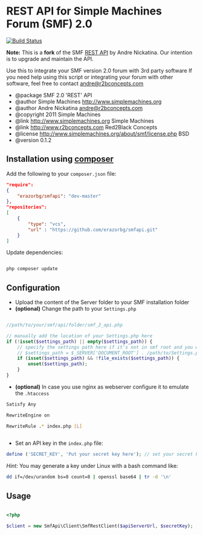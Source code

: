 REST API for Simple Machines Forum (SMF) 2.0
====================================================

[![Build Status](https://travis-ci.org/erazorbg/smfapi.svg?branch=master)](https://travis-ci.org/erazorbg/smfapi)

**Note:** This is a **fork** of the SMF [REST API](http://wiki.simplemachines.org/smf/SMF_API#.22REST.22_API_for_SMF_2.0.x) by Andre Nickatina. Our intention is to upgrade and maintain the API.

Use this to integrate your SMF version 2.0 forum with 3rd party software
If you need help using this script or integrating your forum with other
software, feel free to contact andre@r2bconcepts.com

 * @package   SMF 2.0 'REST' API
 * @author    Simple Machines http://www.simplemachines.org
 * @author    Andre Nickatina <andre@r2bconcepts.com>
 * @copyright 2011 Simple Machines
 * @link      http://www.simplemachines.org Simple Machines
 * @link      http://www.r2bconcepts.com Red2Black Concepts
 * @license   http://www.simplemachines.org/about/smf/license.php BSD
 * @version   0.1.2

## Installation using [composer](http://getcomposer.org)
 
Add the following to your `composer.json` file:

``` json
"require": 
{
	"erazorbg/smfapi": "dev-master"
},
"repositories": 
[
	{
	    "type": "vcs",
	    "url" : "https://github.com/erazorbg/smfapi.git"
	}
]

```

Update dependencies:

``` bash

php composer update

```

## Configuration

  * Upload the content of the Server folder to your SMF installation folder
  * __(optional)__ Change the path to your `Settings.php`

``` php 

//path/to/your/smf/api/folder/smf_2_api.php

// manually add the location of your Settings.php here
if (!isset($settings_path) || empty($settings_path)) {
    // specify the settings path here if it's not in smf root and you want to speed things up
    // $settings_path = $_SERVER['DOCUMENT_ROOT'] . /path/to/Settings.php
    if (isset($settings_path) && !file_exists($settings_path)) {
        unset($settings_path);
    }
}

```

  * __(optional)__ In case you use nginx as webserver configure it to emulate the `.htaccess`

``` bash
Satisfy Any

RewriteEngine on

RewriteRule .* index.php [L]
 
```
  * Set an API key in the `index.php` file:

``` php 
define ('SECRET_KEY', 'Put your secret key here'); // set your secret key here
```
*Hint:* You may generate a key under Linux with a bash command like:

``` bash 
dd if=/dev/urandom bs=8 count=8 | openssl base64 | tr -d '\n'
```

## Usage

``` php

<?php

$client = new SmfApi\Client\SmfRestClient($apiServerUrl, $secretKey);

```

 
